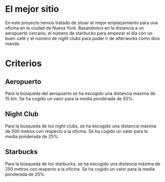 # El mejor sitio
En este proyecto hemos tratado de situar el mejor emplazamiento para una oficina en la ciudad de Nueva York. Basandonos en la distancia a un aeropuerto cercano,
el número de starbucks para empezar el día con un buen café y el número de night clubs para poder ir de afterworks como dios manda.

# Criterios
## Aeropuerto
Para la búsqueda del aeropuerto se ha escogido una distancia máxima de 15 km. Se ha cogido un valor para la media ponderada de 50%.

## Night Club
Para la búsqueda de los night clubs, se ha escogido una distancia máxima de 500 metros con respecto a la oficina. Se ha cogido un valor para la media ponderada de 25%. 

## Starbucks
Para la búsqueda de los starbucks, se ha escogido una distancia máxima de 250 metros con respecto a la oficina. Se ha cogido un valor para la media ponderada de 25%. 
